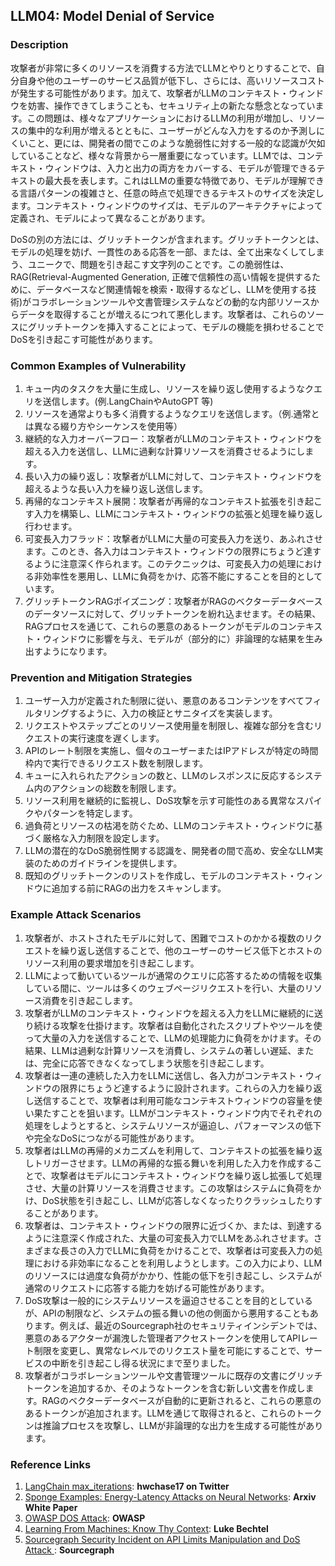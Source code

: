 ## LLM04: Model Denial of Service

### Description

攻撃者が非常に多くのリソースを消費する方法でLLMとやりとりすることで、自分自身や他のユーザーのサービス品質が低下し、さらには、高いリソースコストが発生する可能性があります。加えて、攻撃者がLLMのコンテキスト・ウィンドウを妨害、操作できてしまうことも、セキュリティ上の新たな懸念となっています。この問題は、様々なアプリケーションにおけるLLMの利用が増加し、リソースの集中的な利用が増えるとともに、ユーザーがどんな入力をするのか予測しにくいこと、更には、開発者の間でこのような脆弱性に対する一般的な認識が欠如していることなど、様々な背景から一層重要になっています。LLMでは、コンテキスト・ウィンドウは、入力と出力の両方をカバーする、モデルが管理できるテキストの最大長を表します。これはLLMの重要な特徴であり、モデルが理解できる言語パターンの複雑さと、任意の時点で処理できるテキストのサイズを決定します。コンテキスト・ウィンドウのサイズは、モデルのアーキテクチャによって定義され、モデルによって異なることがあります。

DoSの別の方法には、グリッチトークンが含まれます。グリッチトークンとは、モデルの処理を妨げ、一貫性のある応答を一部、または、全て出来なくしてしまう、ユニークで、問題を引き起こす文字列のことです。この脆弱性は、RAG(Retrieval-Augmented Generation, 正確で信頼性の高い情報を提供するために、データベースなど関連情報を検索・取得するなどし、LLMを使用する技術)がコラボレーションツールや文書管理システムなどの動的な内部リソースからデータを取得することが増えるにつれて悪化します。攻撃者は、これらのソースにグリッチトークンを挿入することによって、モデルの機能を損わせることでDoSを引き起こす可能性があります。

### Common Examples of Vulnerability

1.	キュー内のタスクを大量に生成し、リソースを繰り返し使用するようなクエリを送信します。(例.LangChainやAutoGPT 等)
2.	リソースを通常よりも多く消費するようなクエリを送信します。（例.通常とは異なる綴り方やシーケンスを使用等）
3.	継続的な入力オーバーフロー：攻撃者がLLMのコンテキスト・ウィンドウを超える入力を送信し、LLMに過剰な計算リソースを消費させるようにします。
4.	長い入力の繰り返し：攻撃者がLLMに対して、コンテキスト・ウィンドウを超えるような長い入力を繰り返し送信します。
5.	再帰的なコンテキスト展開：攻撃者が再帰的なコンテキスト拡張を引き起こす入力を構築し、LLMにコンテキスト・ウィンドウの拡張と処理を繰り返し行わせます。
6.	可変長入力フラッド：攻撃者がLLMに大量の可変長入力を送り、あふれさせます。このとき、各入力はコンテキスト・ウィンドウの限界にちょうど達するように注意深く作られます。このテクニックは、可変長入力の処理における非効率性を悪用し、LLMに負荷をかけ、応答不能にすることを目的としています。
7.	グリッチトークンRAGポイズニング：攻撃者がRAGのベクターデータベースのデータソースに対して、グリッチトークンを紛れ込ませます。その結果、RAGプロセスを通じて、これらの悪意のあるトークンがモデルのコンテキスト・ウィンドウに影響を与え、モデルが（部分的に）非論理的な結果を生み出すようになります。

### Prevention and Mitigation Strategies

1.	ユーザー入力が定義された制限に従い、悪意のあるコンテンツをすべてフィルタリングするように、入力の検証とサニタイズを実装します。
2.	リクエストやステップごとのリソース使用量を制限し、複雑な部分を含むリクエストの実行速度を遅くします。
3.	APIのレート制限を実施し、個々のユーザーまたはIPアドレスが特定の時間枠内で実行できるリクエスト数を制限します。
4.	キューに入れられたアクションの数と、LLMのレスポンスに反応するシステム内のアクションの総数を制限します。
5.	リソース利用を継続的に監視し、DoS攻撃を示す可能性のある異常なスパイクやパターンを特定します。
6.	過負荷とリソースの枯渇を防ぐため、LLMのコンテキスト・ウィンドウに基づく厳格な入力制限を設定します。
7.	LLMの潜在的なDoS脆弱性関する認識を、開発者の間で高め、安全なLLM実装のためのガイドラインを提供します。
8.	既知のグリッチトークンのリストを作成し、モデルのコンテキスト・ウィンドウに追加する前にRAGの出力をスキャンします。

### Example Attack Scenarios

1.	攻撃者が、ホストされたモデルに対して、困難でコストのかかる複数のリクエストを繰り返し送信することで、他のユーザーのサービス低下とホストのリソース利用の要求増加を引き起こします。
2.	LLMによって動いているツールが通常のクエリに応答するための情報を収集している間に、ツールは多くのウェブページリクエストを行い、大量のリソース消費を引き起こします。
3.	攻撃者がLLMのコンテキスト・ウィンドウを超える入力をLLMに継続的に送り続ける攻撃を仕掛けます。攻撃者は自動化されたスクリプトやツールを使って大量の入力を送信することで、LLMの処理能力に負荷をかけます。その結果、LLMは過剰な計算リソースを消費し、システムの著しい遅延、または、完全に応答できなくなってしまう状態を引き起こします。
4.	攻撃者は一連の連続した入力をLLMに送信し、各入力がコンテキスト・ウィンドウの限界にちょうど達するように設計されます。これらの入力を繰り返し送信することで、攻撃者は利用可能なコンテキストウィンドウの容量を使い果たすことを狙います。LLMがコンテキスト・ウィンドウ内でそれぞれの処理をしようとすると、システムリソースが逼迫し、パフォーマンスの低下や完全なDoSにつながる可能性があります。
5.	攻撃者はLLMの再帰的メカニズムを利用して、コンテキストの拡張を繰り返しトリガーさせます。LLMの再帰的な振る舞いを利用した入力を作成することで、攻撃者はモデルにコンテキスト・ウィンドウを繰り返し拡張して処理させ、大量の計算リソースを消費させます。この攻撃はシステムに負荷をかけ、DoS状態を引き起こし、LLMが応答しなくなったりクラッシュしたりすることがあります。
6.	攻撃者は、コンテキスト・ウィンドウの限界に近づくか、または、到達するように注意深く作成された、大量の可変長入力でLLMをあふれさせます。さまざまな長さの入力でLLMに負荷をかけることで、攻撃者は可変長入力の処理における非効率になることを利用しようとします。この入力により、LLMのリソースには過度な負荷がかかり、性能の低下を引き起こし、システムが通常のリクエストに応答する能力を妨げる可能性があります。
7.	DoS攻撃は一般的にシステムリソースを逼迫させることを目的としているが、APIの制限など、システムの振る舞いの他の側面から悪用することもあります。例えば、最近のSourcegraph社のセキュリティインシデントでは、悪意のあるアクターが漏洩した管理者アクセストークンを使用してAPIレート制限を変更し、異常なレベルでのリクエスト量を可能にすることで、サービスの中断を引き起こし得る状況にまで至りました。
8.	攻撃者がコラボレーションツールや文書管理ツールに既存の文書にグリッチトークンを追加するか、そのようなトークンを含む新しい文書を作成します。RAGのベクターデータベースが自動的に更新されると、これらの悪意のあるトークンが追加されます。LLMを通じて取得されると、これらのトークンは推論プロセスを攻撃し、LLMが非論理的な出力を生成する可能性があります。

### Reference Links

1. [LangChain max_iterations](https://twitter.com/hwchase17/status/1608467493877579777): **hwchase17 on Twitter**
2. [Sponge Examples: Energy-Latency Attacks on Neural Networks](https://arxiv.org/abs/2006.03463): **Arxiv White Paper**
3. [OWASP DOS Attack](https://owasp.org/www-community/attacks/Denial_of_Service): **OWASP**
4. [Learning From Machines: Know Thy Context](https://lukebechtel.com/blog/lfm-know-thy-context): **Luke Bechtel**
5. [Sourcegraph Security Incident on API Limits Manipulation and DoS Attack ](https://about.sourcegraph.com/blog/security-update-august-2023): **Sourcegraph**
